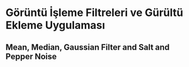 # Görüntü İşleme Filtreleri ve Gürültü Ekleme Uygulaması 

## Mean, Median, Gaussian Filter and Salt and Pepper Noise

